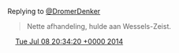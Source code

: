 Replying to [@DromerDenker](https://twitter.com/DromerDenker/status/481523907544219649)

> Nette afhandeling, hulde aan Wessels\-Zeist\.

<img src="../../media/tweet.ico" width="12" /> [Tue Jul 08 20:34:20 +0000 2014](https://twitter.com/DromerDenker/status/486609250958188545)